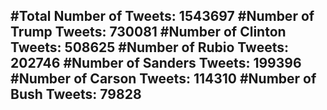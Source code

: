 #Total Number of Tweets: 1543697 
#Number of Trump Tweets: 730081
#Number of Clinton Tweets: 508625
#Number of Rubio Tweets: 202746
#Number of Sanders Tweets: 199396
#Number of Carson Tweets: 114310
#Number of Bush Tweets: 79828
---
